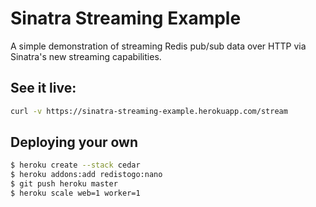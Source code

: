 # Sinatra Streaming Example

A simple demonstration of streaming Redis pub/sub data over HTTP via Sinatra's new streaming capabilities.

## See it live:

```bash
curl -v https://sinatra-streaming-example.herokuapp.com/stream
```

## Deploying your own

```bash
$ heroku create --stack cedar
$ heroku addons:add redistogo:nano
$ git push heroku master
$ heroku scale web=1 worker=1
```
